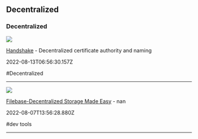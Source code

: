 ## Decentralized
### Decentralized



![](https://www.handshake.org/images/landing/logo-dark.svg)

[Handshake](https://handshake.org) - Decentralized certificate authority and naming

2022-08-13T06:56:30.157Z

#Decentralized

---



![](https://filebase.com/social-logo.png)

[Filebase-Decentralized Storage Made Easy](https://filebase.com/?ref=freeStuffDev) - nan

2022-08-07T13:56:28.880Z

#dev tools

---

